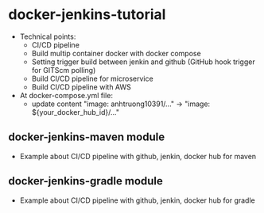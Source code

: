 # docker-jenkins-tutorial
  * Technical points:
    * CI/CD pipeline
    * Build multip container docker with docker compose
    * Setting trigger build between jenkin and github (GitHub hook trigger for GITScm polling)
    * Build CI/CD pipeline for microservice
    * Build CI/CD pipeline with AWS
  * At docker-compose.yml file:
    * update content "image: anhtruong10391/..." -> "image: ${your_docker_hub_id}/..."
## docker-jenkins-maven module
  * Example about CI/CD pipeline with github, jenkin, docker hub for maven
## docker-jenkins-gradle module
  * Example about CI/CD pipeline with github, jenkin, docker hub for gradle
